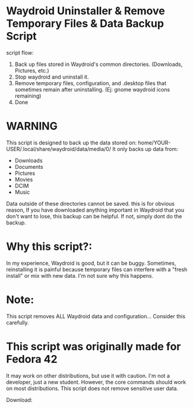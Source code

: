 # Waydroid Uninstaller & Remove Temporary Files & Data Backup Script
script flow: 
1. Back up files stored in Waydroid's common directories. (Downloads, Pictures, etc.)
2. Stop waydroid and uninstall it.
3. Remove temporary files, configuration, and .desktop files that sometimes remain after uninstalling. (Ej: gnome waydroid icons remaining)
4. Done

# WARNING
This script is designed to back up the data stored on: home/YOUR-USER/.local/share/waydroid/data/media/0/
It only backs up data from:

* Downloads
* Documents 
* Pictures
* Movies
* DCIM
* Music

Data outside of these directories cannot be saved.
this is for obvious reason, If you have downloaded anything important in Waydroid that you don't want to lose, this backup can be helpful. 
If not, simply dont do the backup.

# Why this script?:

In my experience, Waydroid is good, but it can be buggy. Sometimes, reinstalling it is painful because temporary files can interfere with a 
"fresh install" or mix with new data. I'm not sure why this happens.

# Note: 
This script removes ALL Waydroid data and configuration... 
Consider this carefully.

# This script was originally made for Fedora 42
It may work on other distributions, but use it with caution.
I'm not a developer, just a new student.
However, the core commands should work on most distributions.
This script does not remove sensitive user data.

Download: 


